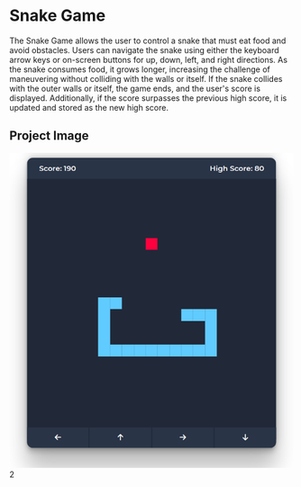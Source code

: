 
# Snake Game
The Snake Game allows the user to control a snake that must eat food and avoid obstacles. Users can navigate the snake using either the keyboard arrow keys or on-screen buttons for up, down, left, and right directions. As the snake consumes food, it grows longer, increasing the challenge of maneuvering without colliding with the walls or itself. If the snake collides with the outer walls or itself, the game ends, and the user's score is displayed. Additionally, if the score surpasses the previous high score, it is updated and stored as the new high score.

## Project Image

![image](17_img.png)
2

